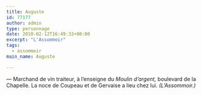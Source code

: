 ```yaml
---
title: Auguste
id: 77177
author: admin
type: personnage
date: 2010-02-12T16:49:33+00:00
excerpt: "L'Assommoir"
tags:
  - assommoir
main_name: Auguste

---
```

— Marchand de vin traiteur, à l&rsquo;enseigne du _Moulin d&rsquo;argent,_ boulevard de la Chapelle. La noce de Coupeau et de Gervaise a lieu chez lui. _(L&rsquo;Assommoir.)_